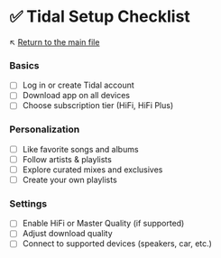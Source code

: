 # ✅ Tidal Setup Checklist

↖️ [Return to the main file](../README.md)

### Basics
- [ ] Log in or create Tidal account
- [ ] Download app on all devices
- [ ] Choose subscription tier (HiFi, HiFi Plus)

### Personalization
- [ ] Like favorite songs and albums
- [ ] Follow artists & playlists
- [ ] Explore curated mixes and exclusives
- [ ] Create your own playlists

### Settings
- [ ] Enable HiFi or Master Quality (if supported)
- [ ] Adjust download quality
- [ ] Connect to supported devices (speakers, car, etc.)
